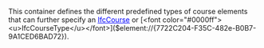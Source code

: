 This container defines the different predefined types of course elements that can further specify an [<font color="#0000ff"><u>IfcCourse</u></font>]($element://{2FFB2951-EEF9-49ce-BE91-DABE981E3BE6}) or [<font color="#0000ff"><u>IfcCourseType</u></font>]($element://{7722C204-F35C-482e-B0B7-9A1CED6BAD72}).